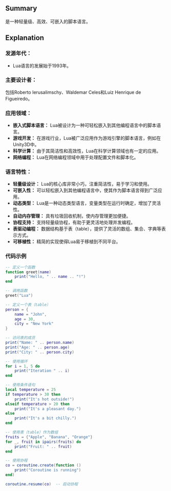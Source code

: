 ## Summary
是一种轻量级、高效、可嵌入的脚本语言。
## Explanation
### 发源年代：
- Lua语言的发展始于1993年。
### 主要设计者：
包括Roberto Ierusalimschy、Waldemar Celes和Luiz Henrique de Figueiredo。
### 应用领域：
- **嵌入式脚本语言：** Lua被设计为一种可轻松嵌入到其他编程语言中的脚本语言。
- **游戏开发：** 在游戏行业，Lua被广泛应用作为游戏引擎的脚本语言，例如在Unity3D中。
- **科学计算：** 由于其简洁性和高效性，Lua在科学计算领域也有一定的应用。
- **网络编程：** Lua在网络编程领域中用于处理配置文件和脚本化。
### 语言特性：
- **轻量级设计：** Lua的核心库非常小巧，注重简洁性，易于学习和使用。
- **可嵌入性：** 可以轻松嵌入到其他编程语言中，使其作为脚本语言得到广泛应用。
- **动态类型：** Lua是一种动态类型语言，变量类型在运行时确定，增加了灵活性。
- **自动内存管理：** 具有垃圾回收机制，使内存管理更加便捷。
- **协程支持：** 支持轻量级协程，有助于更灵活地处理并发编程。
- **表驱动编程：** 数据结构基于表（table），提供了灵活的数组、集合、字典等表示方式。
- **可移植性：** 精简的实现使得Lua易于移植到不同平台。
### 代码示例
```lua
-- 定义一个函数
function greet(name)
    print("Hello, " .. name .. "!")
end

-- 调用函数
greet("Lua")

-- 定义一个表（table）
person = {
    name = "John",
    age = 30,
    city = "New York"
}

-- 访问表的成员
print("Name: " .. person.name)
print("Age: " .. person.age)
print("City: " .. person.city)

-- 使用循环
for i = 1, 5 do
    print("Iteration " .. i)
end

-- 使用条件语句
local temperature = 25
if temperature > 30 then
    print("It's hot outside!")
elseif temperature > 20 then
    print("It's a pleasant day.")
else
    print("It's a bit chilly.")
end

-- 使用表（table）作为数组
fruits = {"Apple", "Banana", "Orange"}
for _, fruit in ipairs(fruits) do
    print("Fruit: " .. fruit)
end

-- 使用协程
co = coroutine.create(function ()
    print("Coroutine is running")
end)

coroutine.resume(co)  -- 启动协程

```